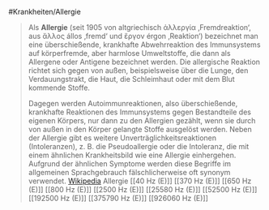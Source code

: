 #Krankheiten/Allergie
> Als **Allergie** (seit 1905 von altgriechisch ἀλλεργία ‚Fremdreaktion‘, aus ἄλλος állos ‚fremd‘ und ἔργον érgon ‚Reaktion‘) bezeichnet man eine überschießende, krankhafte Abwehrreaktion des Immunsystems auf körperfremde, aber harmlose Umweltstoffe, die dann als Allergene oder Antigene bezeichnet werden. Die allergische Reaktion richtet sich gegen von außen, beispielsweise über die Lunge, den Verdauungstrakt, die Haut, die Schleimhaut oder mit dem Blut kommende Stoffe.
>
> Dagegen werden Autoimmunreaktionen, also überschießende, krankhafte Reaktionen des Immunsystems gegen Bestandteile des eigenen Körpers, nur dann zu den Allergien gezählt, wenn sie durch von außen in den Körper gelangte Stoffe ausgelöst werden. Neben der Allergie gibt es weitere Unverträglichkeitsreaktionen (Intoleranzen), z. B. die Pseudoallergie oder die Intoleranz, die mit einem ähnlichen Krankheitsbild wie eine Allergie einhergehen. Aufgrund der ähnlichen Symptome werden diese Begriffe im allgemeinen Sprachgebrauch fälschlicherweise oft synonym verwendet.
> [Wikipedia](https://de.wikipedia.org/wiki/Allergie)
Allergie
[[40 Hz (E)]]
[[370 Hz (E)]]
[[650 Hz (E)]]
[[800 Hz (E)]]
[[2500 Hz (E)]]
[[25580 Hz (E)]]
[[52500 Hz (E)]]
[[192500 Hz (E)]]
[[375790 Hz (E)]]
[[926060 Hz (E)]]